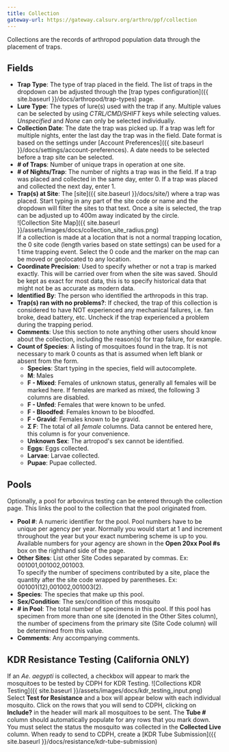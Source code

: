 ```yaml
---
title: Collection
gateway-url: https://gateway.calsurv.org/arthro/ppf/collection
---
```

Collections are the records of arthropod population data through the placement of traps.  

## Fields

* **Trap Type**: The type of trap placed in the field. The list of traps in the dropdown can be adjusted through the [trap types configuration]({{ site.baseurl }}/docs/arthropod/trap-types) page.
* **Lure Type**: The types of lure(s) used with the trap if any. Multiple values can be selected by using *CTRL/CMD/SHIFT* keys while selecting values. *Unspecified* and *None* can only be selected individually.
* **Collection Date**: The date the trap was picked up. If a trap was left for multiple nights, enter the last day the trap was in the field. Date format is based on the settings under [Account Preferences]({{ site.baseurl }}/docs/settings/account-preferences). A date needs to be selected before a trap site can be selected.
* **# of Traps**: Number of unique traps in operation at one site.
* **# of Nights/Trap**: The number of nights a trap was in the field. If a trap was placed and collected in the same day, enter 0. If a trap was placed and collected the next day, enter 1.
* **Trap(s) at Site**: The [site]({{ site.baseurl }}/docs/site/) where a trap was placed. Start typing in any part of the site code or name and the dropdown will filter the sites to that text. Once a site is selected, the trap can be adjusted up to 400m away indicated by the circle.  
![Collection Site Map]({{ site.baseurl }}/assets/images/docs/collection_site_radius.png)  
If a collection is made at a location that is not a normal trapping location, the 0 site code (length varies based on state settings) can be used for a 1 time trapping event. Select the 0 code and the marker on the map can be moved or geolocated to any location.
* **Coordinate Precision**: Used to specify whether or not a trap is marked exactly. This will be carried over from when the site was saved. Should be kept as exact for most data, this is to specify historical data that might not be as accurate as modern data.
* **Identified By**: The person who identified the arthropods in this trap.
* **Trap(s) ran with no problems?**: If checked, the trap of this collection is considered to have NOT experienced any mechanical failures, i.e. fan broke, dead battery, etc. Uncheck if the trap experienced a problem during the trapping period.
* **Comments**: Use this section to note anything other users should know about the collection, including the reason(s) for trap failure, for example. 
* **Count of Species**: A listing of mosquitoes found in the trap.  It is not necessary to mark 0 counts as that is assumed when left blank or absent from the form.
  * **Species**: Start typing in the species, field will autocomplete.
  * **M**: Males
  * **F - Mixed**: Females of unknown status, generally all females will be marked here. If females are marked as mixed, the following 3 columns are disabled.
  * **F - Unfed**: Females that were known to be unfed.
  * **F - Bloodfed**: Females known to be bloodfed.
  * **F - Gravid**: Females known to be gravid.
  * **Σ F**: The total of all *female* columns. Data cannot be entered here, this column is for your convenience.
  * **Unknown Sex**: The artropod's sex cannot be identified.
  * **Eggs**: Eggs collected.
  * **Larvae**: Larvae collected.
  * **Pupae**: Pupae collected.

## Pools

Optionally, a pool for arbovirus testing can be entered through the collection page. This links the pool to the collection that the pool originated from.

* **Pool #**: A numeric identifier for the pool. Pool numbers have to be unique per agency per year. Normally you would start at 1 and increment throughout the year but your exact numbering scheme is up to you. Available numbers for your agency are shown in the **Open 20xx Pool #s** box on the righthand side of the page.
* **Other Sites**: List other Site Codes separated by commas. Ex: 001001,001002,001003.  
To specify the number of specimens contributed by a site, place the quantity after the site code wrapped by parentheses. Ex: 001001(12),001002,001003(2).
* **Species**: The species that make up this pool.
* **Sex/Condition**: The sex/condition of this mosquito
* **# in Pool**: The total number of specimens in this pool. If this pool has specimen from more than one site (denoted in the Other Sites column), the number of specimens from the primary site (Site Code column) will be determined from this value.
* **Comments**: Any accompanying comments.

## KDR Resistance Testing (California ONLY)

If an *Ae. aegypti* is collected, a checkbox will appear to mark the mosquitoes to be tested by CDPH for KDR Testing.
![Collections KDR Testing]({{ site.baseurl }}/assets/images/docs/kdr_testing_input.png)  
Select **Test for Resistance** and a box will appear below with each individual mosquito.  Click on the rows that you will send to CDPH,  clicking on **Include?** in the header will mark all mosquitoes to be sent. The **Tube #** column should automatically populate for any rows that you mark down.  You must select the status the mosquito was collected in the **Collected Live** column.  When ready to send to CDPH, create a [KDR Tube Submission]({{ site.baseurl }}/docs/resistance/kdr-tube-submission)
